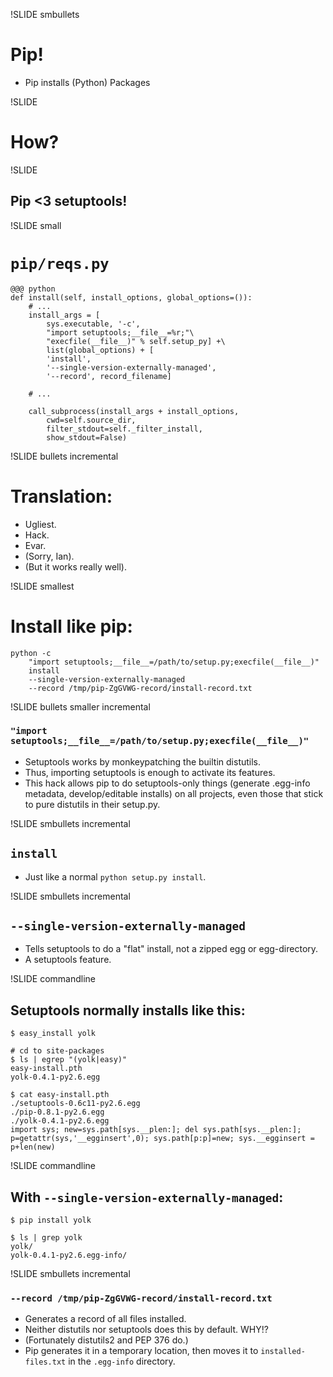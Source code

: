 !SLIDE smbullets

# Pip! #

* Pip installs (Python) Packages

!SLIDE

# How? #

!SLIDE

## Pip <3 setuptools! ##

!SLIDE small

# `pip/reqs.py` #

    @@@ python
    def install(self, install_options, global_options=()):
        # ...
        install_args = [
            sys.executable, '-c',
            "import setuptools;__file__=%r;"\
            "execfile(__file__)" % self.setup_py] +\
            list(global_options) + [
            'install',
            '--single-version-externally-managed',
            '--record', record_filename]

        # ...

        call_subprocess(install_args + install_options,
            cwd=self.source_dir,
            filter_stdout=self._filter_install,
            show_stdout=False)

!SLIDE bullets incremental

# Translation: #

* Ugliest.
* Hack.
* Evar.
* (Sorry, Ian).
* (But it works really well).

!SLIDE smallest

# Install like pip: #

    python -c
        "import setuptools;__file__=/path/to/setup.py;execfile(__file__)"
        install
        --single-version-externally-managed
        --record /tmp/pip-ZgGVWG-record/install-record.txt

!SLIDE bullets smaller incremental

### `"import setuptools;__file__=/path/to/setup.py;execfile(__file__)"` ###

* Setuptools works by monkeypatching the builtin distutils.
* Thus, importing setuptools is enough to activate its features.
* This hack allows pip to do setuptools-only things (generate .egg-info
  metadata, develop/editable installs) on all projects, even those that stick
  to pure distutils in their setup.py.

!SLIDE smbullets incremental

## `install` ##

* Just like a normal `python setup.py install`.

!SLIDE smbullets incremental

## `--single-version-externally-managed` ##

* Tells setuptools to do a "flat" install, not a zipped egg or egg-directory.
* A setuptools feature.

!SLIDE commandline

## Setuptools normally installs like this: ##

    $ easy_install yolk

    # cd to site-packages
    $ ls | egrep "(yolk|easy)"
    easy-install.pth
    yolk-0.4.1-py2.6.egg

    $ cat easy-install.pth
    ./setuptools-0.6c11-py2.6.egg
    ./pip-0.8.1-py2.6.egg
    ./yolk-0.4.1-py2.6.egg
    import sys; new=sys.path[sys.__plen:]; del sys.path[sys.__plen:]; p=getattr(sys,'__egginsert',0); sys.path[p:p]=new; sys.__egginsert = p+len(new)

!SLIDE commandline

## With `--single-version-externally-managed`: ##

    $ pip install yolk

    $ ls | grep yolk
    yolk/
    yolk-0.4.1-py2.6.egg-info/

!SLIDE smbullets incremental

### `--record /tmp/pip-ZgGVWG-record/install-record.txt` ###

* Generates a record of all files installed.
* Neither distutils nor setuptools does this by default. WHY!?
* (Fortunately distutils2 and PEP 376 do.)
* Pip generates it in a temporary location, then moves it to
  `installed-files.txt` in the `.egg-info` directory.
